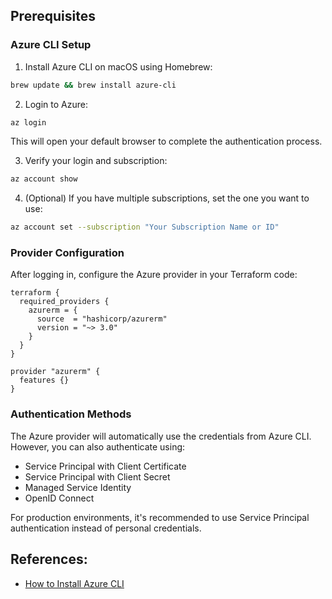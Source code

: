 ## Prerequisites

### Azure CLI Setup

1. Install Azure CLI on macOS using Homebrew:

```bash
brew update && brew install azure-cli
```

2. Login to Azure:

```bash
az login
```

This will open your default browser to complete the authentication process.

3. Verify your login and subscription:

```bash
az account show
```

4. (Optional) If you have multiple subscriptions, set the one you want to use:

```bash
az account set --subscription "Your Subscription Name or ID"
```

### Provider Configuration

After logging in, configure the Azure provider in your Terraform code:

```hcl
terraform {
  required_providers {
    azurerm = {
      source  = "hashicorp/azurerm"
      version = "~> 3.0"
    }
  }
}

provider "azurerm" {
  features {}
}
```

### Authentication Methods

The Azure provider will automatically use the credentials from Azure CLI. However, you can also authenticate using:

- Service Principal with Client Certificate
- Service Principal with Client Secret
- Managed Service Identity
- OpenID Connect

For production environments, it's recommended to use Service Principal authentication instead of personal credentials.

## References:

- [How to Install Azure CLI](https://learn.microsoft.com/en-us/cli/azure/install-azure-cli)
